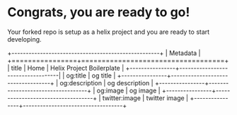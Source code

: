 # Congrats, you are ready to go!

Your forked repo is setup as a helix project and you are ready to start developing.  

+----------------------------------------------------+
| Metadata                                           |
+================+===================================+
| title          | Home \| Helix Project Boilerplate |
+----------------+-----------------------------------|
| og:title       | og title                          |
+----------------+-----------------------------------+
| og:description | og description                    |
+----------------+-----------------------------------+
| og:image       | og image                          |
+----------------+-----------------------------------+
| twitter:image  | twitter image                     |
+----------------+-----------------------------------+
